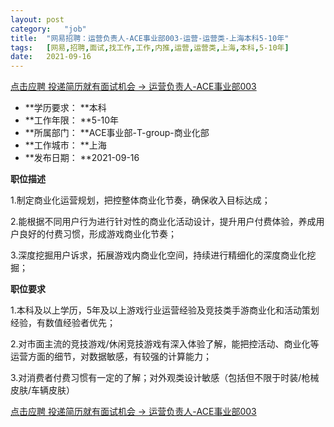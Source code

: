 ```yaml
---
layout:	post
category:	"job"
title:	"网易招聘：运营负责人-ACE事业部003-运营-运营类-上海本科5-10年"
tags:	[网易,招聘,面试,找工作,工作,内推,运营,运营类,上海,本科,5-10年]
date:	2021-09-16
---
```


[点击应聘 投递简历就有面试机会 ->  运营负责人-ACE事业部003](http://mobile.bole.netease.com/bole/boleDetail?id=35129&employeeId=346f03c3cda5f04c&key=all)



- **学历要求： **本科
- **工作年限： **5-10年
- **所属部门： **ACE事业部-T-group-商业化部
- **工作城市： **上海
- **发布日期： **2021-09-16



**职位描述**

1.制定商业化运营规划，把控整体商业化节奏，确保收入目标达成；

2.能根据不同用户行为进行针对性的商业化活动设计，提升用户付费体验，养成用户良好的付费习惯，形成游戏商业化节奏；

3.深度挖掘用户诉求，拓展游戏内商业化空间，持续进行精细化的深度商业化挖掘；



**职位要求**

1.本科及以上学历，5年及以上游戏行业运营经验及竞技类手游商业化和活动策划经验，有数值经验者优先；

2.对市面主流的竞技游戏/休闲竞技游戏有深入体验了解，能把控活动、商业化等运营方面的细节，对数据敏感，有较强的计算能力；

3.对消费者付费习惯有一定的了解；对外观类设计敏感（包括但不限于时装/枪械皮肤/车辆皮肤）



[点击应聘 投递简历就有面试机会 ->  运营负责人-ACE事业部003](http://mobile.bole.netease.com/bole/boleDetail?id=35129&employeeId=346f03c3cda5f04c&key=all)